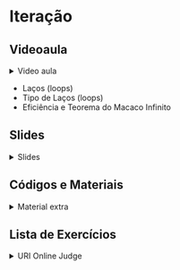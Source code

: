 Iteração
====================================

## Videoaula

<details>
    <summary>Video aula</summary>

- Em breve

</details>

- Laços (loops)
- Tipo de Laços (loops)
- Eficiência e Teorema do Macaco Infinito 

## Slides

<details>
    <summary>Slides</summary>

<iframe src="https://docs.google.com/presentation/d/e/2PACX-1vTsSgDRnVS_576JcrNwASzD74rwFlcwwJcF3P0rbtCwRtMMZhc4QBWaTO5CqCh0tUmOwHJjOjAQ_I2S/embed?start=false&loop=false&delayms=3000" frameborder="0" width="600" height="400" allowfullscreen="true" mozallowfullscreen="true" webkitallowfullscreen="true"></iframe>

</details>

## Códigos e Materiais

<details>
    <summary>Material extra</summary>

<div markdown=1>

- [Documentação do C++ ](https://devdocs.io/cpp-algorithm/)
</div>
</details>

## Lista de Exercícios

<details>
    <summary>URI Online Judge</summary>

<div markdown=1>

- Lista de Exercícios 03
  - Acessem o [URI Online Judge](https://www.urionlinejudge.com.br/judge/en/login) e entrem na disciplina GE Iniciante.
  - ID da disciplina: 7550
  - Chave: XMGN22y
- Exercícios Extras 
    - [[URI 1118] Várias Notas Com Validação](https://www.urionlinejudge.com.br/judge/pt/problems/view/1118)
    - [[URI 1131] Grenais](https://www.urionlinejudge.com.br/judge/pt/problems/view/1131)
    - [[URI 1157] Divisores I](https://www.urionlinejudge.com.br/judge/pt/problems/view/1157)
    - [[URI 1164] Número Perfeito](https://www.urionlinejudge.com.br/judge/pt/problems/view/1164)
    - [[URI 1165] Número Primo](https://www.urionlinejudge.com.br/judge/pt/problems/view/1165)
- Desafios
    - Escreva um programa que mostre os números de 0 a 100 e coloque Fizz nos números múltiplos de 3 e Buzz nos múltiplos de 5, caso ambos ocorram mostre FizzBuzz.
    - [[URI 1160] Crescimento Populacional](https://www.urionlinejudge.com.br/judge/pt/problems/view/1169)

</div>
</details>
